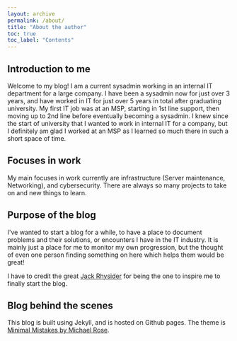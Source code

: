 ```yaml
---
layout: archive
permalink: /about/
title: "About the author"
toc: true
toc_label: "Contents"
---
```


## Introduction to me

Welcome to my blog! I am a current sysadmin working in an internal IT department for a large company. I have been a sysadmin now for just over 3 years, and have worked in IT for just over 5 years in total after graduating university. My first IT job was at an MSP, starting in 1st line support, then moving up to 2nd line before eventually becoming a sysadmin. I knew since the start of university that I wanted to work in internal IT for a company, but I definitely am glad I worked at an MSP as I learned so much there in such a short space of time.

## Focuses in work

My main focuses in work currently are infrastructure (Server maintenance, Networking), and cybersecurity. There are always so many projects to take on and new things to learn.

## Purpose of the blog

I've wanted to start a blog for a while, to have a place to document problems and their solutions, or encounters I have in the IT industry. It is mainly just a place for me to monitor my own progression, but the thought of even one person finding something on here which helps them would be great!

I have to credit the great [Jack Rhysider](https://www.twitter.com/JackRhysider) for being the one to inspire me to finally start the blog.

## Blog behind the scenes

This blog is built using Jekyll, and is hosted on Github pages. The theme is [Minimal Mistakes by Michael Rose](https://mmistakes.github.io/minimal-mistakes/).
